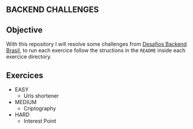 ## BACKEND CHALLENGES


## Objective

With this repository I will resolve some challenges from [Desafios Backend Brasil](https://github.com/backend-br/desafios), to run each exercice follow the structions in the `README` inside each exercice directory. 

## Exercices
 * EASY
   * Urls shortener
 * MEDIUM
   *  Criptography
 * HARD
   * Interest Point